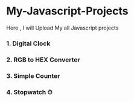 # My-Javascript-Projects
Here , I will Upload My all Javascript projects

### 1. Digital Clock 
### 2. RGB to HEX Converter
### 3. Simple Counter
### 4. Stopwatch ⏱ 
